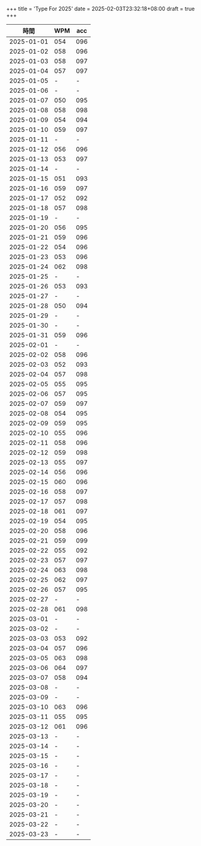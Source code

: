 +++
title = 'Type For 2025'
date = 2025-02-03T23:32:18+08:00
draft = true
+++

|    時間    |  WPM  |  acc  |
|------------|-------|-------|
| 2025-01-01 |  054  |  096  |
| 2025-01-02 |  058  |  096  |
| 2025-01-03 |  058  |  097  |
| 2025-01-04 |  057  |  097  |
| 2025-01-05 |   -   |   -   |
| 2025-01-06 |   -   |   -   |
| 2025-01-07 |  050  |  095  |
| 2025-01-08 |  058  |  098  |
| 2025-01-09 |  054  |  094  |
| 2025-01-10 |  059  |  097  |
| 2025-01-11 |   -   |   -   |
| 2025-01-12 |  056  |  096  |
| 2025-01-13 |  053  |  097  |
| 2025-01-14 |   -   |   -   |
| 2025-01-15 |  051  |  093  |
| 2025-01-16 |  059  |  097  |
| 2025-01-17 |  052  |  092  |
| 2025-01-18 |  057  |  098  |
| 2025-01-19 |   -   |   -   |
| 2025-01-20 |  056  |  095  |
| 2025-01-21 |  059  |  096  |
| 2025-01-22 |  054  |  096  |
| 2025-01-23 |  053  |  096  |
| 2025-01-24 |  062  |  098  |
| 2025-01-25 |   -   |   -   |
| 2025-01-26 |  053  |  093  |
| 2025-01-27 |   -   |   -   |
| 2025-01-28 |  050  |  094  |
| 2025-01-29 |   -   |   -   |
| 2025-01-30 |   -   |   -   |
| 2025-01-31 |  059  |  096  |
| 2025-02-01 |   -   |   -   |
| 2025-02-02 |  058  |  096  |
| 2025-02-03 |  052  |  093  |
| 2025-02-04 |  057  |  098  |
| 2025-02-05 |  055  |  095  |
| 2025-02-06 |  057  |  095  |
| 2025-02-07 |  059  |  097  |
| 2025-02-08 |  054  |  095  |
| 2025-02-09 |  059  |  095  |
| 2025-02-10 |  055  |  096  |
| 2025-02-11 |  058  |  096  |
| 2025-02-12 |  059  |  098  |
| 2025-02-13 |  055  |  097  |
| 2025-02-14 |  056  |  096  |
| 2025-02-15 |  060  |  096  |
| 2025-02-16 |  058  |  097  |
| 2025-02-17 |  057  |  098  |
| 2025-02-18 |  061  |  097  |
| 2025-02-19 |  054  |  095  |
| 2025-02-20 |  058  |  096  |
| 2025-02-21 |  059  |  099  |
| 2025-02-22 |  055  |  092  |
| 2025-02-23 |  057  |  097  |
| 2025-02-24 |  063  |  098  |
| 2025-02-25 |  062  |  097  |
| 2025-02-26 |  057  |  095  |
| 2025-02-27 |   -   |   -   |
| 2025-02-28 |  061  |  098  |
| 2025-03-01 |   -   |   -   |
| 2025-03-02 |   -   |   -   |
| 2025-03-03 |  053  |  092  |
| 2025-03-04 |  057  |  096  |
| 2025-03-05 |  063  |  098  |
| 2025-03-06 |  064  |  097  |
| 2025-03-07 |  058  |  094  |
| 2025-03-08 |   -   |   -   |
| 2025-03-09 |   -   |   -   |
| 2025-03-10 |  063  |  096  |
| 2025-03-11 |  055  |  095  |
| 2025-03-12 |  061  |  096  |
| 2025-03-13 |   -   |   -   |
| 2025-03-14 |   -   |   -   |
| 2025-03-15 |   -   |   -   |
| 2025-03-16 |   -   |   -   |
| 2025-03-17 |   -   |   -   |
| 2025-03-18 |   -   |   -   |
| 2025-03-19 |   -   |   -   |
| 2025-03-20 |   -   |   -   |
| 2025-03-21 |   -   |   -   |
| 2025-03-22 |   -   |   -   |
| 2025-03-23 |   -   |   -   |

